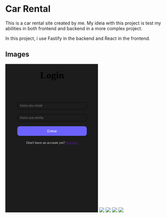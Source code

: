 # Car Rental

This is a car rental site created by me. My ideia with this project is test my abilities in both frontend and backend in a more complex project.

In this project, i use Fastify in the backend and React in the frontend.

## Images

<img src='Screenshot from 2024-03-09 18-48-05-2.png'>
<img src='Screenshot from 2024-03-09 18-49-33.png'>
<img src='Screenshot from 2024-03-09 18-49-45.png'>
<img src='Screenshot from 2024-03-09 18-49-52.png'>
<img src='Screenshot from 2024-03-09 18-50-26.png'>
